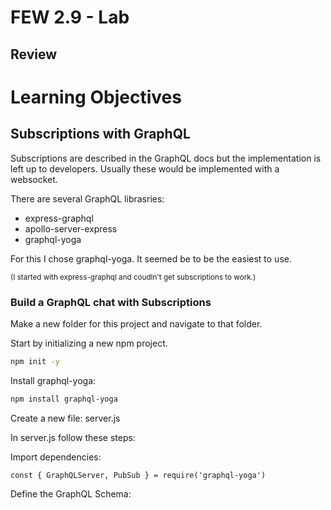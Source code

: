 # FEW 2.9 - Lab

<!-- > -->

## Review 



<!-- > -->

# Learning Objectives



<!-- > -->


## Subscriptions with GraphQL

<!-- > -->

Subscriptions are described in the GraphQL docs but the implementation is left up to developers. Usually these would be implemented with a websocket.

<!-- > -->

There are several GraphQL librasries:

- express-graphql
- apollo-server-express
- graphql-yoga

<!-- > -->

For this I chose graphql-yoga. It seemed be to be the easiest to use. 

<small>(I started with express-graphql and coudln't get subscriptions to work.)</small>

<!-- > -->

### Build a GraphQL chat with Subscriptions 

Make a new folder for this project and navigate to that folder. 

Start by initializing a new npm project. 

```bash
npm init -y
```

Install graphql-yoga:

```bash
npm install graphql-yoga
```

Create a new file: server.js

In server.js follow these steps: 

Import dependencies: 

```JS
const { GraphQLServer, PubSub } = require('graphql-yoga')
```

Define the GraphQL Schema:

```JS

```
